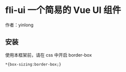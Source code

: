 # fli-ui 一个简易的 Vue UI 组件
作者：yinlong

## 安装
使用本框架前，请在 css 中开启 border-box

    *{box-sizing:border-box;} 